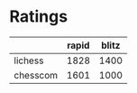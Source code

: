 # Ratings

|          | rapid | blitz |
|----------|-------|-------|
| lichess  | 1828 | 1400 |
| chesscom | 1601 | 1000 |
